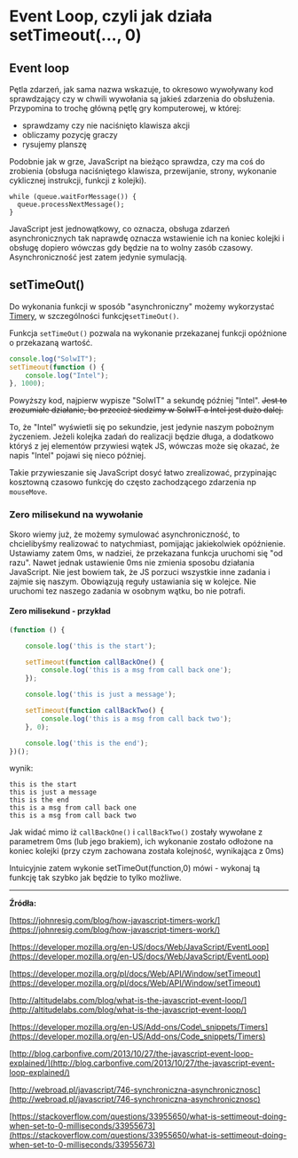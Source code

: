 # Event Loop, czyli jak działa setTimeout\(..., 0\)

## Event loop

Pętla zdarzeń, jak sama nazwa wskazuje, to okresowo wywoływany kod sprawdzający czy w chwili wywołania są jakieś zdarzenia do obsłużenia.  Przypomina to trochę  główną pętlę gry komputerowej, w której:

* sprawdzamy czy nie naciśnięto klawisza akcji
* obliczamy pozycję graczy
* rysujemy planszę

Podobnie jak w grze, JavaScript na bieżąco sprawdza, czy ma coś do zrobienia \(obsługa naciśniętego klawisza, przewijanie, strony, wykonanie cyklicznej instrukcji,  funkcji z kolejki\).

```
while (queue.waitForMessage()) {
  queue.processNextMessage();
}
```

JavaScript jest jednowątkowy, co oznacza, obsługa zdarzeń asynchronicznych tak naprawdę oznacza wstawienie ich na koniec kolejki i obsługę dopiero wówczas gdy będzie na to wolny zasób czasowy. Asynchroniczność jest zatem jedynie symulacją.

## setTimeOut\(\)

Do wykonania funkcji w sposób "asynchroniczny"  możemy wykorzystać [Timery](https://developer.mozilla.org/en-US/Add-ons/Code_snippets/Timers), w szczególności  funkcję`setTimeOut()`.

Funkcja `setTimeOut()` pozwala na wykonanie przekazanej funkcji opóźnione o przekazaną wartość.

```js
console.log("SolwIT");
setTimeout(function () {
    console.log("Intel");
}, 1000);
```

Powyższy kod, najpierw wypisze "SolwIT"  a sekundę  później "Intel". ~~Jest to zrozumiałe działanie, bo przecież siedzimy w SolwIT a Intel jest dużo dalej.~~

To, że "Intel" wyświetli się po sekundzie, jest jedynie naszym pobożnym życzeniem. Jeżeli kolejka zadań do realizacji będzie długa, a dodatkowo któryś z jej elementów przywiesi wątek JS, wówczas może się okazać, że napis "Intel" pojawi się nieco później.

Takie przywieszanie się  JavaScript dosyć łatwo zrealizować, przypinając kosztowną czasowo funkcję do często zachodzącego zdarzenia np `mouseMove`.

### Zero milisekund na wywołanie

Skoro wiemy już, że możemy symulować asynchroniczność, to chcielibyśmy realizować to natychmiast, pomijając jakiekolwiek opóźnienie. Ustawiamy zatem 0ms, w nadziei, że przekazana funkcja uruchomi się  "od razu".  Nawet jednak ustawienie 0ms nie zmienia sposobu działania JavaScript.  Nie jest bowiem tak, że JS porzuci wszystkie inne zadania i zajmie się  naszym. Obowiązują reguły ustawiania się w kolejce.  Nie uruchomi tez naszego zadania w osobnym wątku, bo nie potrafi.

#### Zero milisekund - przykład

```js
(function () {

    console.log('this is the start');

    setTimeout(function callBackOne() {
        console.log('this is a msg from call back one');
    });

    console.log('this is just a message');

    setTimeout(function callBackTwo() {
        console.log('this is a msg from call back two');
    }, 0);

    console.log('this is the end');
})();
```

wynik:

```
this is the start
this is just a message
this is the end
this is a msg from call back one
this is a msg from call back two
```

Jak widać mimo iż  `callBackOne()`  i `callBackTwo()` zostały wywołane z parametrem 0ms \(lub jego brakiem\), ich wykonanie zostało odłożone na koniec kolejki \(przy czym zachowana została kolejność, wynikająca z 0ms\)

Intuicyjnie zatem wykonie setTimeOut\(function,0\)  mówi - wykonaj tą funkcję tak szybko jak będzie to tylko możliwe.

---

**Źródła:**

[https://johnresig.com/blog/how-javascript-timers-work/](https://johnresig.com/blog/how-javascript-timers-work/)

[https://developer.mozilla.org/en-US/docs/Web/JavaScript/EventLoop](https://developer.mozilla.org/en-US/docs/Web/JavaScript/EventLoop)

[https://developer.mozilla.org/pl/docs/Web/API/Window/setTimeout](https://developer.mozilla.org/pl/docs/Web/API/Window/setTimeout)

[http://altitudelabs.com/blog/what-is-the-javascript-event-loop/](http://altitudelabs.com/blog/what-is-the-javascript-event-loop/)

[https://developer.mozilla.org/en-US/Add-ons/Code\_snippets/Timers](https://developer.mozilla.org/en-US/Add-ons/Code_snippets/Timers)

[http://blog.carbonfive.com/2013/10/27/the-javascript-event-loop-explained/](http://blog.carbonfive.com/2013/10/27/the-javascript-event-loop-explained/)

[http://webroad.pl/javascript/746-synchroniczna-asynchronicznosc](http://webroad.pl/javascript/746-synchroniczna-asynchronicznosc)

[https://stackoverflow.com/questions/33955650/what-is-settimeout-doing-when-set-to-0-milliseconds/33955673](https://stackoverflow.com/questions/33955650/what-is-settimeout-doing-when-set-to-0-milliseconds/33955673)

